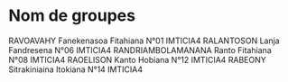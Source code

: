 # Nom de groupes
RAVOAVAHY Fanekenasoa Fitahiana N°01 IMTICIA4
RALANTOSON Lanja Fandresena N°06 IMTICIA4
RANDRIAMBOLAMANANA Ranto Fitahiana N°08 IMTICIA4
RAOELISON Kanto Hobiana N°12 IMTICIA4
RABEONY Sitrakiniaina Itokiana N°14 IMTICIA4
